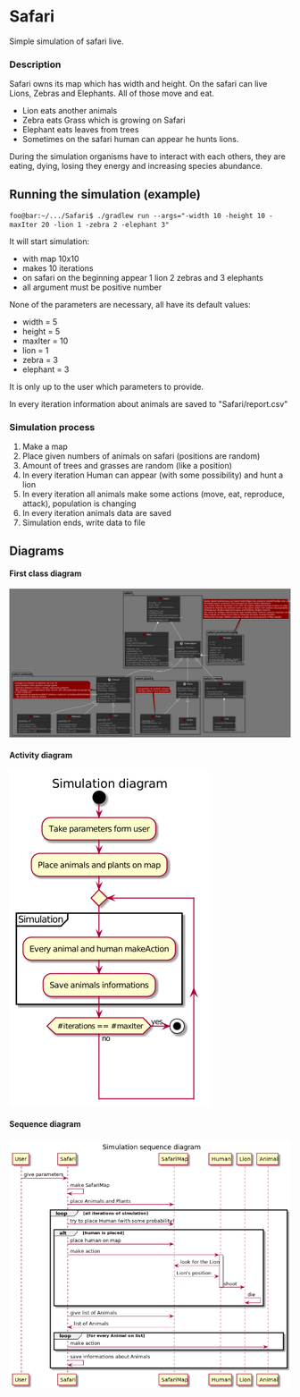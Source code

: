 # Safari
Simple simulation of safari live.

### Description 
Safari owns its map which has width and height. On the safari can live Lions, Zebras and Elephants. All of those move and eat.
* Lion eats another animals
* Zebra eats Grass which is growing on Safari
* Elephant eats leaves from trees 
* Sometimes on the safari human can appear he hunts lions.

During the simulation organisms have to interact with each others, they are eating, dying, losing they energy and increasing species abundance.

Running the simulation (example)
---
```console
foo@bar:~/.../Safari$ ./gradlew run --args="-width 10 -height 10 -maxIter 20 -lion 1 -zebra 2 -elephant 3"
```
It will start simulation:
* with map 10x10 
* makes 10 iterations
* on safari on the beginning  appear 1 lion 2 zebras and 3 elephants 
* all argument must be positive number

None of the parameters are necessary, all have its default values:
* width = 5
* height = 5
* maxIter = 10
* lion = 1
* zebra = 3
* elephant = 3

It is only up to the user which parameters to provide.

In every iteration information about animals are saved to "Safari/report.csv"

### Simulation process
1. Make a map
2. Place given numbers of animals on safari (positions are random)
3. Amount of trees and grasses are random (like a position)
4. In every iteration Human can appear (with some possibility) and hunt a lion
4. In every iteration all animals make some actions (move, eat, reproduce, attack), population is changing
5. In every iteration animals data are saved
6. Simulation ends, write data to file

Diagrams
---
#### First class diagram
![alt text](https://github.com/Karolina606/Safari/blob/master/doc/diagrams/png/classDiagram.png "class diagram")

#### Activity diagram
![alt text](https://github.com/Karolina606/Safari/blob/master/doc/diagrams/png/activityDiagram.png "class diagram")

#### Sequence diagram
![alt text](https://github.com/Karolina606/Safari/blob/master/doc/diagrams/png/sequenceDiagram.png "class diagram")

